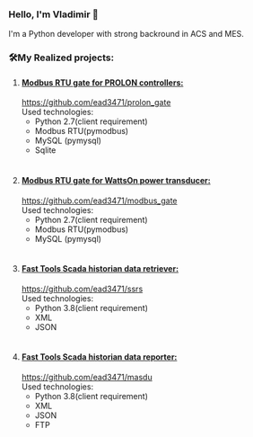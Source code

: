 ### Hello, I'm Vladimir 👋
I'm a Python developer with strong backround in ACS and MES.


### 🛠**My Realized projects:**
 1. #### <u>Modbus RTU gate for PROLON controllers:</u>
    https://github.com/ead3471/prolon_gate <br>
    Used technologies:
     - Python 2.7(client requirement)
     - Modbus RTU(pymodbus)
     - MySQL (pymysql)
     - Sqlite
    <br><br>
 2. #### <u>Modbus RTU gate for WattsOn power transducer:</u>
    https://github.com/ead3471/modbus_gate <br>
    Used technologies:
     - Python 2.7(client requirement)
     - Modbus RTU(pymodbus)
     - MySQL (pymysql)
    <br><br>
 3. #### <u>Fast Tools Scada historian data retriever:</u>
    https://github.com/ead3471/ssrs <br>
    Used technologies:
     - Python 3.8(client requirement)
     - XML
     - JSON
    <br><br>
 4. #### <u>Fast Tools Scada historian data reporter:</u>
    https://github.com/ead3471/masdu <br>
    Used technologies:
     - Python 3.8(client requirement)
     - XML
     - JSON
     - FTP
    <br><br>





<!--
**ead3471/ead3471** is a ✨ _special_ ✨ repository because its `README.md` (this file) appears on your GitHub profile.

Here are some ideas to get you started:

- 🔭 I’m currently working on ...
- 🌱 I’m currently learning ...
- 👯 I’m looking to collaborate on ...
- 🤔 I’m looking for help with ...
- 💬 Ask me about ...
- 📫 How to reach me: ...
- 😄 Pronouns: ...
- ⚡ Fun fact: ...
-->

